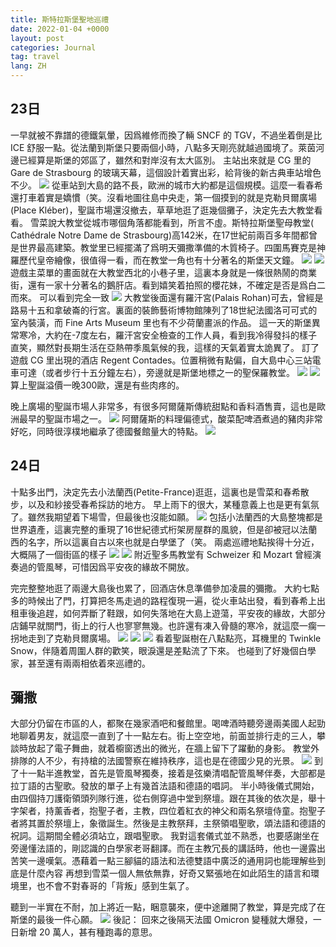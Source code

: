 ```yaml
---
title: 斯特拉斯堡聖地巡禮
date: 2022-01-04 +0000
layout: post
categories: Journal
tag: travel
lang: ZH
---
```


## 23日
一早就被不靠譜的德鐵氣暈，因爲維修而換了輛 SNCF 的 TGV，不過坐着倒是比 ICE 舒服一點。從法蘭到斯堡只要兩個小時，八點多天剛亮就越過國境了。萊茵河邊已經算是斯堡的郊區了，雖然和對岸沒有太大區別。
主站出來就是 CG 里的 Gare de Strasbourg 的玻璃天幕，這個設計着實出彩，給背後的新古典車站增色不少。
![][image-1]
從車站到大島的路不長，歐洲的城市大約都是這個規模。這麼一看春希還打車着實是嬌慣（笑。沒看地圖往島中央走，第一個摸到的就是克勒貝爾廣場(Place Kléber)，聖誕市場還沒撤去，草草地逛了逛幾個攤子，決定先去大教堂看看。
雪菜說大教堂從城市哪個角落都能看到，所言不虛。斯特拉斯堡聖母教堂(
Cathédrale Notre Dame de Strasbourg)高142米，在17世紀前兩百多年間都曾是世界最高建築。教堂里已經擺滿了爲明天彌撒準備的木質椅子。四圍馬賽克是神羅歷代皇帝繪像，很值得一看，而在教堂一角也有十分著名的斯堡天文鐘。
![][image-2]
![][image-3]
遊戲主菜單的畫面就在大教堂西北的小巷子里，這裏本身就是一條很熱鬧的商業街，還有一家十分著名的鵝肝店。看到嬉笑着拍照的櫻花妹，不確定是否是爲白二而來。
可以看到完全一致
![][image-4]
大教堂後面還有羅汗宮(Palais Rohan)可去，曾經是路易十五和拿破崙的行宮。裏面的裝飾藝術博物館陳列了18世紀法國洛可可式的室內裝潢，而 Fine Arts Museum 里也有不少荷蘭畫派的作品。
這一天的斯堡異常寒冷，大約在-7度左右，羅汗宮安全檢查的工作人員，看到我冷得發抖的樣子直笑，顯然對長期生活在亞熱帶季風氣候的我，這樣的天氣着實太詭異了。
訂了遊戲 CG 里出現的酒店 Regent Contades。位置稍微有點偏，自大島中心三站電車可達（或者步行十五分鐘左右），旁邊就是斯堡地標之一的聖保羅教堂。
![][image-5]
![][image-6]
算上聖誕溢價一晚300歐，還是有些肉疼的。

晚上廣場的聖誕市場人非常多，有很多阿爾薩斯傳統甜點和香料酒售賣，這也是歐洲最早的聖誕市場之一。
![][image-7]
阿爾薩斯的料理偏德式，酸菜配啤酒煮過的豬肉非常好吃，同時很淳樸地繼承了德國餐館量大的特點。
![][image-8]
## 24日
十點多出門，決定先去小法蘭西(Petite-France)逛逛，這裏也是雪菜和春希散步，以及和紗接受春希採訪的地方。
早上雨下的很大，某種意義上也是更有氣氛了。雖然我期望着下場雪，但最後也沒能如願。
![][image-9]
包括小法蘭西的大島整塊都是世界遺產，這裏完整的重現了16世紀德式桁架房屋群的風貌，但是卻被冠以法蘭西的名字，所以這裏自古以來也就是白學堡了（笑。
兩處巡禮地點挨得十分近，大概隔了一個街區的樣子
![][image-10]
![][image-11]
附近聖多馬教堂有 Schweizer 和 Mozart 曾經演奏過的管風琴，可惜因爲平安夜的緣故不開放。

完完整整地逛了兩邊大島後也累了，回酒店休息準備參加凌晨的彌撒。
大約七點多的時候出了門，打算把冬馬走過的路程復現一遍，從火車站出發，看到春希上出租車後追趕，如何弄斷了鞋跟，如何失落地在大島上遊蕩，平安夜的緣故，大部分店鋪早就關門，街上的行人也寥寥無幾。也許還有凍入骨髓的寒冷，就這麼一瘸一拐地走到了克勒貝爾廣場。
![][image-12]
![][image-13]
![][image-14]
看着聖誕樹在八點點亮，耳機里的 Twinkle Snow，伴隨着周圍人群的歡笑，眼淚還是差點流了下來。
也碰到了好幾個白學家，甚至還有兩兩相依着來巡禮的。
## 彌撒
大部分仍留在市區的人，都聚在幾家酒吧和餐館里。喝啤酒時聽旁邊兩美國人起勁地聊着男友，就這麼一直到了十一點左右。街上空空地，前面並排行走的三人，攀談時放起了電子舞曲，就着櫥窗透出的微光，在牆上留下了躍動的身影。
教堂外排隊的人不少，有持槍的法國警察在維持秩序，這也是在德國少見的光景。
![][image-15]
到了十一點半進教堂，首先是管風琴獨奏，接着是弦樂清唱配管風琴伴奏，大部都是拉丁語的古聖歌。發放的單子上有幾首法語和德語的唱詞。
半小時後儀式開始，由四個持刀護衛領頭列隊行進，從右側穿過中堂到祭壇。跟在其後的依次是，舉十字架者，持薰香者，抱聖子者，主教，四位着紅衣的神父和兩名祭壇侍童。抱聖子者將其置於祭壇上，象徵誕生。然後是主教祭拜，主祭領唱聖歌，頌法語和德語的祝詞。這期間全體必須站立，跟唱聖歌。
我對這套儀式並不熟悉，也要感謝坐在旁邊懂法語的，剛認識的白學家老哥翻譯。而在主教冗長的講話時，他也一邊露出苦笑一邊嘆氣。憑藉着一點三腳貓的語法和法德雙語中廣泛的通用詞也能理解些到底是什麼內容
再想到雪菜一個人無依無靠，好奇又緊張地在如此陌生的語言和環境里，也不會不對春哥的「背叛」感到生氣了。

聽到一半實在不耐，加上將近一點，睏意襲來，便中途離開了教堂，算是完成了在斯堡的最後一件心願。
![][image-16]
後記： 回來之後隔天法國 Omicron 變種就大爆發，一日新增 20 萬人，甚有種跑毒的意思。 

[image-1]:	https://lain.bgm.tv/pic/photo/l/a8/8d/529886_5MB55.jpg
[image-2]:	https://lain.bgm.tv/pic/photo/l/a8/8d/529886_m5Z5I.jpg
[image-3]:	https://lain.bgm.tv/pic/photo/l/a8/8d/529886_1pM1m.jpg
[image-4]:	https://lain.bgm.tv/pic/photo/l/a8/8d/529886_hMj6l.jpg
[image-5]:	https://lain.bgm.tv/pic/photo/l/a8/8d/529886_65RpO.jpg
[image-6]:	https://lain.bgm.tv/pic/photo/l/a8/8d/529886_0ud2W.jpg
[image-7]:	https://lain.bgm.tv/pic/photo/l/a8/8d/529886_0FITo.jpg
[image-8]:	https://lain.bgm.tv/pic/photo/l/a8/8d/529886_sjQw7.jpg
[image-9]:	https://lain.bgm.tv/pic/photo/l/a8/8d/529886_MZQwr.jpg
[image-10]:	https://lain.bgm.tv/pic/photo/l/a8/8d/529886_K8pk3.jpg
[image-11]:	https://lain.bgm.tv/pic/photo/l/a8/8d/529886_zP3Vg.jpg
[image-12]:	https://lain.bgm.tv/pic/photo/l/a8/8d/529886_oxMz7.jpg
[image-13]:	https://lain.bgm.tv/pic/photo/l/a8/8d/529886_4HehS.jpg
[image-14]:	https://lain.bgm.tv/pic/photo/l/a8/8d/529886_M3L8L.jpg
[image-15]:	https://lain.bgm.tv/pic/photo/l/a8/8d/529886_nN2aU.jpg
[image-16]:	https://lain.bgm.tv/pic/photo/l/a8/8d/529886_KccA1.jpg
